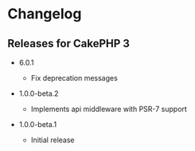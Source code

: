Changelog
=========

Releases for CakePHP 3
-------------

* 6.0.1
  * Fix deprecation messages

* 1.0.0-beta.2
  * Implements api middleware with PSR-7 support

* 1.0.0-beta.1
  * Initial release
